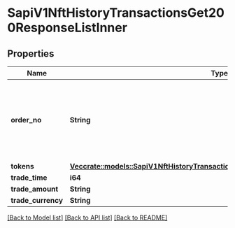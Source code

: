 # SapiV1NftHistoryTransactionsGet200ResponseListInner

## Properties

Name | Type | Description | Notes
------------ | ------------- | ------------- | -------------
**order_no** | **String** | 0: purchase order, 1: sell order, 2: royalty income, 3: primary market order, 4: mint fee | 
**tokens** | [**Vec<crate::models::SapiV1NftHistoryTransactionsGet200ResponseListInnerTokensInner>**](_sapi_v1_nft_history_transactions_get_200_response_list_inner_tokens_inner.md) |  | 
**trade_time** | **i64** |  | 
**trade_amount** | **String** |  | 
**trade_currency** | **String** |  | 

[[Back to Model list]](../README.md#documentation-for-models) [[Back to API list]](../README.md#documentation-for-api-endpoints) [[Back to README]](../README.md)


